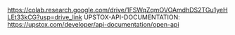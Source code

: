 https://colab.research.google.com/drive/1FSWqZqmOVOAmdhDS2TGu1yeHLEt33kCG?usp=drive_link
UPSTOX-API-DOCUMENTATION: https://upstox.com/developer/api-documentation/open-api
